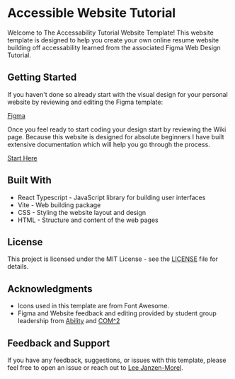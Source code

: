 # Accessible Website Tutorial

Welcome to The Accessability Tutorial Website Template! This website template is designed to help you create your own online resume website building off accessability learned from the associated Figma Web Design Tutorial.

## Getting Started

If you haven't done so already start with the visual design for your personal website by reviewing and editing the Figma template:

[Figma](http://tinyurl.com/AccessibleWebDesign)

Once you feel ready to start coding your design start by reviewing the Wiki page. Because this website is designed for absolute beginners I have built extensive documentation which will help you go through the process.

[Start Here](https://github.com/LeeJMorel/AccessibleWebDesign/wiki)


## Built With

- React Typescript - JavaScript library for building user interfaces
- Vite - Web building package
- CSS - Styling the website layout and design
- HTML - Structure and content of the web pages

## License

This project is licensed under the MIT License - see the [LICENSE](LICENSE) file for details.

## Acknowledgments

- Icons used in this template are from Font Awesome.
- Figma and Website feedback and editing provided by student group leadership from [Ability](https://ability.cs.washington.edu/) and [COM^2](https://com2.cs.washington.edu/)

## Feedback and Support

If you have any feedback, suggestions, or issues with this template, please feel free to open an issue or reach out to [Lee Janzen-Morel](https://leejmorel.github.io/#/).

